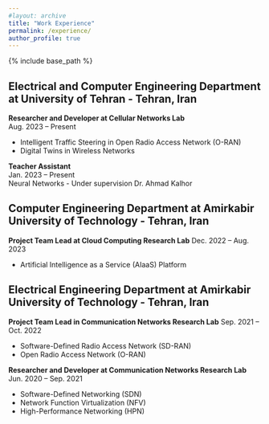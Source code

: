 ```yaml
---
#layout: archive
title: "Work Experience"
permalink: /experience/
author_profile: true
---
```

{% include base_path %}

## Electrical and Computer Engineering Department at University of Tehran - Tehran, Iran  
**Researcher and Developer at Cellular Networks Lab**  
Aug. 2023 – Present  
- Intelligent Traffic Steering in Open Radio Access Network (O-RAN)
- Digital Twins in Wireless Networks

**Teacher Assistant**  
Jan. 2023 – Present  
Neural Networks - Under supervision Dr. Ahmad Kalhor


## Computer Engineering Department at Amirkabir University of Technology - Tehran, Iran  
**Project Team Lead at Cloud Computing Research Lab**
Dec. 2022 – Aug. 2023  
- Artificial Intelligence as a Service (AIaaS) Platform

## Electrical Engineering Department at Amirkabir University of Technology - Tehran, Iran 
**Project Team Lead in Communication Networks Research Lab**
Sep. 2021 – Oct. 2022  
- Software-Defined Radio Access Network (SD-RAN)
- Open Radio Access Network (O-RAN)

**Researcher and Developer at Communication Networks Research Lab**
Jun. 2020 – Sep. 2021  
- Software-Defined Networking (SDN)
- Network Function Virtualization (NFV)
- High-Performance Networking (HPN)
